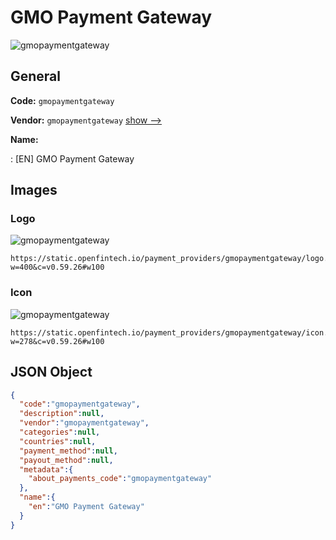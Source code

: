 
# GMO Payment Gateway 
![gmopaymentgateway](https://static.openfintech.io/payment_providers/gmopaymentgateway/logo.png?w=400&c=v0.59.26#w100)  

## General 
 
**Code:** `gmopaymentgateway` 
 
**Vendor:** `gmopaymentgateway` [show -->](/vendors/gmopaymentgateway/) 
 
**Name:** 
 
:	[EN] GMO Payment Gateway 
 

## Images 

### Logo 
 
![gmopaymentgateway](https://static.openfintech.io/payment_providers/gmopaymentgateway/logo.png?w=400&c=v0.59.26#w100)  

```
https://static.openfintech.io/payment_providers/gmopaymentgateway/logo.png?w=400&c=v0.59.26#w100
```  

### Icon 
 
![gmopaymentgateway](https://static.openfintech.io/payment_providers/gmopaymentgateway/icon.png?w=278&c=v0.59.26#w100)  

```
https://static.openfintech.io/payment_providers/gmopaymentgateway/icon.png?w=278&c=v0.59.26#w100
```  

## JSON Object 

```json
{
  "code":"gmopaymentgateway",
  "description":null,
  "vendor":"gmopaymentgateway",
  "categories":null,
  "countries":null,
  "payment_method":null,
  "payout_method":null,
  "metadata":{
    "about_payments_code":"gmopaymentgateway"
  },
  "name":{
    "en":"GMO Payment Gateway"
  }
}
```  

